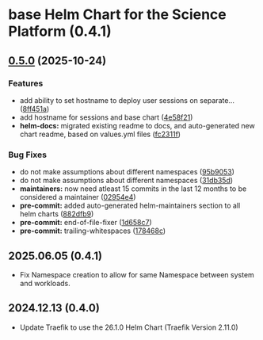 # base Helm Chart for the Science Platform (0.4.1)

## [0.5.0](https://github.com/opencadc/deployments/compare/base-0.4.1...base-0.5.0) (2025-10-24)


### Features

* add ability to set hostname to deploy user sessions on separate… ([8ff451a](https://github.com/opencadc/deployments/commit/8ff451ae2ae44c1d66c6938cfec373ed19b0692a))
* add hostname for sessions and base chart ([4e58f21](https://github.com/opencadc/deployments/commit/4e58f21a26965cd6847da8c06caa258049715f72))
* **helm-docs:** migrated existing readme to docs, and auto-generated new chart readme, based on values.yml files ([fc2311f](https://github.com/opencadc/deployments/commit/fc2311f11767056b3cc612f45af6e1e87e470ea3))


### Bug Fixes

* do not make assumptions about different namespaces ([95b9053](https://github.com/opencadc/deployments/commit/95b90537eb31b5b69e3fc332f29d19735b4b5e33))
* do not make assumptions about different namespaces ([31db35d](https://github.com/opencadc/deployments/commit/31db35d359365d024562264c707ef60934d2971d))
* **maintainers:** now need atleast 15 commits in the last 12 months to be considered a maintainer ([02954e4](https://github.com/opencadc/deployments/commit/02954e4e190774cf4756e9b3f90594eac2a80499))
* **pre-commit:** added auto-generated helm-maintainers section to all helm charts ([882dfb9](https://github.com/opencadc/deployments/commit/882dfb9f2cf2f0d1b3615d7768b92a2f39c122b8))
* **pre-commit:** end-of-file-fixer ([1d658c7](https://github.com/opencadc/deployments/commit/1d658c75c74faedd7293d5151be51df295a1ddd9))
* **pre-commit:** trailing-whitespaces ([178468c](https://github.com/opencadc/deployments/commit/178468c8082ca69a395ebc5e185a2186afbb3335))

## 2025.06.05 (0.4.1)
- Fix Namespace creation to allow for same Namespace between system and workloads.

## 2024.12.13 (0.4.0)
- Update Traefik to use the 26.1.0 Helm Chart (Traefik Version 2.11.0)
